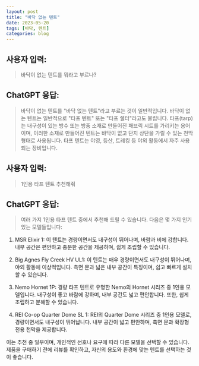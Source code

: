 ```yaml
---
layout: post
title: "바닥 없는 텐트"
date: 2023-05-20
tags: [바닥, 텐트]
categories: blog
---
```


## 사용자 입력:
> 바닥이 없는 텐트를 뭐라고 부르나?

## ChatGPT 응답:
> 바닥이 없는 텐트를 "바닥 없는 텐트"라고 부르는 것이 일반적입니다. 바닥이 없는 텐트는 일반적으로 "타프 텐트" 또는 "타프 쉘터"라고도 불립니다. 타프(tarp)는 내구성이 있는 방수 또는 방풍 소재로 만들어진 패브릭 시트를 가리키는 용어이며, 이러한 소재로 만들어진 텐트는 바닥이 없고 단지 상단을 가릴 수 있는 천막 형태로 사용됩니다. 타프 텐트는 야영, 등산, 트레킹 등 야외 활동에서 자주 사용되는 장비입니다.

## 사용자 입력:
> 1인용 타프 텐트 추천해줘

## ChatGPT 응답:
> 여러 가지 1인용 타프 텐트 중에서 추천해 드릴 수 있습니다. 다음은 몇 가지 인기 있는 모델들입니다:

1. MSR Elixir 1: 이 텐트는 경량이면서도 내구성이 뛰어나며, 바람과 비에 강합니다. 내부 공간은 편안하고 충분한 공간을 제공하며, 쉽게 조립할 수 있습니다.

2. Big Agnes Fly Creek HV UL1: 이 텐트는 매우 경량이면서도 내구성이 뛰어나며, 야외 활동에 이상적입니다. 측면 문과 넓은 내부 공간이 특징이며, 쉽고 빠르게 설치할 수 있습니다.

3. Nemo Hornet 1P: 경량 타프 텐트로 유명한 Nemo의 Hornet 시리즈 중 1인용 모델입니다. 내구성이 좋고 바람에 강하며, 내부 공간도 넓고 편안합니다. 또한, 쉽게 조립하고 분해할 수 있습니다.

4. REI Co-op Quarter Dome SL 1: REI의 Quarter Dome 시리즈 중 1인용 모델로, 경량이면서도 내구성이 뛰어납니다. 내부 공간이 넓고 편안하며, 측면 문과 확장형 전용 천막을 제공합니다.

이는 추천 중 일부이며, 개인적인 선호나 요구에 따라 다른 모델을 선택할 수 있습니다. 제품을 구매하기 전에 리뷰를 확인하고, 자신의 용도와 환경에 맞는 텐트를 선택하는 것이 좋습니다.


